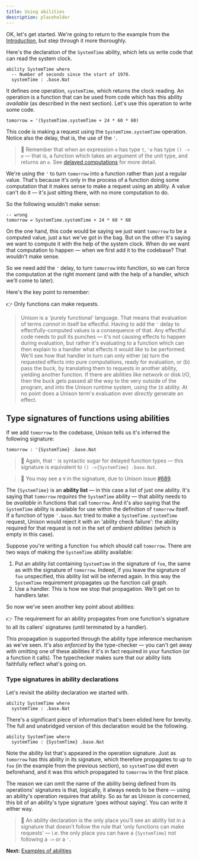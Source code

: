 ```yaml
---
title: Using abilities
description: placeholder
---
```


OK, let's get started.  We're going to return to the example from the [Introduction](/docs/ability-tutorial), but step through it more thoroughly.  

Here's the declaration of the `SystemTime` ability, which lets us write code that can read the system clock.

``` unison
ability SystemTime where
  -- Number of seconds since the start of 1970.
  systemTime : .base.Nat
```

It defines one operation, `systemTime`, which returns the clock reading.  An operation is a function that can be used from code which has this ability _available_ (as described in the next section).  Let's use this operation to write some code.

``` unison
tomorrow = '(SystemTime.systemTime + 24 * 60 * 60)
```

This code is making a request using the `SystemTime.systemTime` operation.  Notice also the delay, that is, the use of the `'`.  

> 🐘 Remember that when an expression `e` has type `t`, `'e` has type `() -> e` — that is, a function which takes an argument of the unit type, and returns an `e`.  See [delayed computations](/docs/language-reference/expressions#delayed-computations) for more detail.

We're using the `'` to turn `tomorrow` into a function rather than just a regular value.  That's because it's only in the process of a function doing some computation that it makes sense to make a request using an ability.  A value can't do it — it's just sitting there, with no more computation to do.  

So the following wouldn't make sense:

``` unison
-- wrong
tomorrow = SystemTime.systemTime + 24 * 60 * 60
```

On the one hand, this code would be saying we just want `tomorrow` to be a computed value, just a `Nat` we've got in the bag.  But on the other it's saying we want to compute it with the help of the system clock.  When do we want that computation to happen — when we first add it to the codebase?  That wouldn't make sense.  

So we need add the `'` delay, to turn `tomorrow` into function, so we can force the computation at the right moment (and with the help of a handler, which we'll come to later). 

Here's the key point to remember: 

👉 Only functions can make requests.

> Unison is a 'purely functional' language.  That means that evaluation of terms *cannot* in itself be effectful.  Having to add the `'` delay to effectfully-computed values is a consequence of that.  Any effectful code needs to pull its punches — it's not causing effects to happen during evaluation, but rather it's evaluating to a function which can then explain to a handler what effects it would *like* to be performed.  We'll see how that handler in turn can only either (a) turn the requested effects into pure computations, ready for evaluation, or (b) pass the buck, by translating them to requests in another ability, yielding another function.  If there are abilities like network or disk I/O, then the buck gets passed all the way to the very outside of the program, and into the Unison runtime system, using the `IO` ability.  At no point does a Unison term's evaluation ever *directly* generate an effect.    

## Type signatures of functions using abilities

If we add `tomorrow` to the codebase, Unison tells us it's inferred the following signature:

``` unison
tomorrow : '{SystemTime} .base.Nat
```
> 🐘 Again, that `'` is syntactic sugar for delayed function types — this signature is equivalent to `() ->{SystemTime} .base.Nat`. 

> 🐞 You may see a `∀` in the signature, due to Unison issue [#689](https://github.com/unisonweb/unison/issues/689).

The `{SystemTime}` is an **ability list** — in this case a list of just one ability.  It's saying that `tomorrow` _requires_ the `SystemTime` ability — that ability needs to be _available_ in functions that call `tomorrow`.  And it's also saying that the `SystemTime` ability is available for use within the definition of `tomorrow` itself.  If a function of type `'.base.Nat` tried to make a `SystemTime.systemTime` request, Unison would reject it with an 'ability check failure': the ability required for that request is not in the set of *ambient abilities* (which is empty in this case).  

Suppose you're writing a function `foo` which should call `tomorrow`.  There are two ways of making the `SystemTime` ability available:
1. Put an ability list containing `SystemTime` in the signature of `foo`, the same as with the signature of `tomorrow`.  Indeed, if you leave the signature of `foo` unspecified, this ability list will be inferred again.  In this way the `SystemTime` requirement propagates up the function call graph.  
2. Use a handler.  This is how we stop that propagation.  We'll get on to handlers later.  

So now we've seen another key point about abilities:

👉 The requirement for an ability propagates from one function's signature to all its callers' signatures (until terminated by a handler).

This propagation is supported through the ability type inference mechanism as we've seen.  It's also _enforced_ by the type-checker — you can't get away with omitting one of these abilities if it's in fact required in your function (or a function it calls).  The typechecker makes sure that our ability lists faithfully reflect what's going on.  

### Type signatures in ability declarations

Let's revisit the ability declaration we started with.

``` unison
ability SystemTime where
  systemTime : .base.Nat
```

There's a significant piece of information that's been elided here for brevity.  The full and unabridged version of this declaration would be the following.

``` unison
ability SystemTime where
  systemTime : {SystemTime} .base.Nat
```

Note the ability list that's appeared in the operation signature.  Just as `tomorrow` has this ability in its signature, which therefore propagates to up to `foo` (in the example from the previous section), so `systemTime` did even beforehand, and it was this which propagated to `tomorrow` in the first place.  

The reason we can omit the name of the ability being defined from its operations' signatures is that, logically, it always needs to be there — using an ability's operation requires that ability.  So as far as Unison is concerned, this bit of an ability's type signature 'goes without saying'.  You can write it either way.  

> 🤔 An ability declaration is the only place you'll see an ability list in a signature that doesn't follow the rule that 'only functions can make requests' — i.e. the only place you can have a `{SystemTime}` not following a `->` or a `'`.

__Next:__ [Examples of abilities](/docs/ability-tutorial/examples-of-abilities)